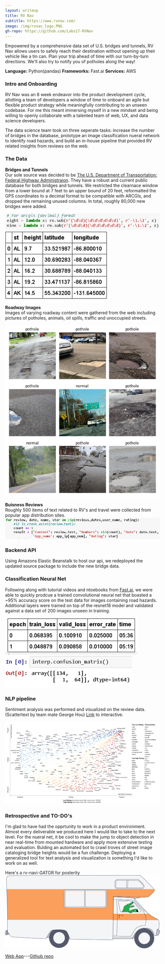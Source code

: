 ```yaml
---
layout: writeup
title: RV Nav
subtitle: https://www.rvnav.com/
image: /img/rvnav_logo.PNG
gh-repo: https://github.com/Labs17-RVNav
---
```

Empowered by a comprehensive data set of U.S. bridges and tunnels, RV Nav allows users to safely reach their destination without opening up their vehicle like a tin can. Plan your trip ahead of time with our turn-by-turn directions. We'll also try to notify you of potholes along the way!

**Language:** Python(pandas) **Frameworks:** Fast.ai **Services:** AWS

### Intro and Onboarding
RV Nav was an 8 week endeavor into the product development cycle, allotting a team of developers a window of time to onboard an agile but flexible product strategy while meaningfully contributing to an unseen codebase. For me this meant immersing myself in a new mindset and being willing to openly collaborate with a talented team of web, UX, and data science developers.

The data science team took on three seperate tasks: increase the number of bridges in the database, prototype an image classification nueral network to identify road hazards, and build an in-house pipeline that provided RV related insights from reviews on the web. 

### The Data
**Bridges and Tunnels**<br/>
Our sole source was decided to be [The U.S. Department of Transportation: Federal Highway Administraion](https://www.fhwa.dot.gov/bridge/nbi/ascii2018.cfm). They have a robust and current public database for both bridges and tunnels. We restricted the clearnace window from a lower bound at 7 feet to an upper bound of 20 feet, reformatted the GPS coordinates to a decimal format to be compatible with ARCGIs, and dropped the remaining unused columns. In total, roughly 80,000 new bridges were added.

![](/img/regex-to-decimal.PNG)
![](/img/bridge_clearance_df.PNG)

**Roadway Images**<br/>
Images of varying roadway content were gathered from the web including pictures of potholes, animals, oil spills, traffic and unoccupied streets. 

![](/img/roads-and-potholes.PNG)

**Buisness Reviews**<br/>
Roughly 500 items of text related to RV's and travel were collected from popular app distribution sites.
![](/img/scrape-code.PNG)

### Backend API
Using Amazons Elastic Beanstalk to host our api, we redeployed the updated source package to include the new bridge data.

### Classification Neural Net
Following along with tutorial videos and ntoebooks from [Fast.ai](https://www.fast.ai/), we were able to quickly prodcue a trained convolutional neural net that boasted a ~95% accuracy score on the test data for images containing road hazards. Additional layers were trained on top of the resnet18 model and validated against a data set of 200 images unseen in training.

![](/img/resnet18-cnn-train-cycle.PNG)
![](/img/resnet18-cnn-confusion-matrix.PNG)

### NLP pipeline
Sentiment analysis was performed and visualized on the review data.<br/>
(Scattertext by team mate George Hou) [Link](https://gyhou.com/RV-Parks-Campgrounds-Yelp-Reviews-Scattertext.html) to interactive.

![](/img/george_hou_scatter_text.PNG)

### Retrospective and TO-DO's
I'm glad to have had the opprtunity to work in a product environment. Almost every deliverable we produced here I would like to take to the next level. For the nueral net, it be cool to make the jump to object detection in near real-time from mounted hardware and apply more extensive testing and evaluation. Bulding an automated bot to crawl troves of street image cataloging bridge heights would be a fun challenge. Deploying a generalized tool for text analysis and visualization is something I'd like to work on as well.

Here's a rv-navi-GATOR for posterity
![](/img/rv_navigator.png)



  



[Web App](https://www.rvnav.com/)---[Github repo](https://github.com/Labs17-RVNav)
